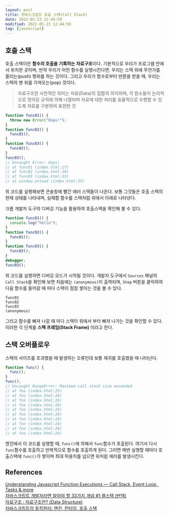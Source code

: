 ```yaml
---
layout: post
title: 자바스크립트 호출 스택(Call Stack)
date: 2022-05-23 12:44:59
modified: 2022-05-23 12:44:59
tag: [javascript]
---
```


## 호출 스택

호출 스택이란 **함수의 호출을 기록하는 자료구조**이다. 기본적으로 우리가 프로그램 안에서 위치한 곳이며, 만약 우리가 어떤 함수를 실행시킨다면, 우리는 스택 위에 무언가를 올리는(push) 행위를 하는 것이다. 그리고 우리가 함수로부터 반환을 받을 때, 우리는 스택의 맨 위를 가져오는(pop) 것이다.

> 자료구조란 사전적인 의미는 자료(Data)의 집합의 의미하며, 각 원소들이 논리적으로 정의된 규칙에 의해 나열되며 자료에 대한 처리를 효율적으로 수행할 수 있도록 자료를 구분하여 표현한 것

```javascript
function func01() {
  throw new Error("Oops!");
}
function func02() {
  func01();
}
function func03() {
  func02();
}
func03();
// Uncaught Error: Oops!
// at func01 (index.html:27)
// at func02 (index.html:30)
// at func03 (index.html:33)
// at window.onload (index.html:35)
```

위 코드를 실행해보면 콘솔창에 빨간 애러 스택들이 나온다. 보통 그것들은 호출 스택의 현재 상태를 나타내며, 실패함 함수를 스택처럼 위에서 아래로 나타낸다.

크롬 개발자 도구의 디버깅 기능을 활용하여 호출스택을 확인해 볼 수 있다.

```javascript
function func01() {
  console.log("hello");
}
function func02() {
  func01();
}
function func03() {
  func02();
}
debugger;
func03();
```

위 코드를 실행하면 디버깅 모드가 시작될 것이다. 개발자 도구에서 `Sources` 패널의 `Call Stack`을 확인해 보면 처음에는 `(anonymous)`이 출력되며, `Step` 버튼을 클릭하여 다음 함수를 들어갈 때 마다 스택이 점점 쌓이는 것을 볼 수 있다.

```
func01
func02
func03
(anonymous)
```

그리고 함수를 빠져 나갈 때 마다 스택이 위에서 부터 빠져 나가는 것을 확인할 수 있다. 이러한 각 단계를 **스택 프레임(Stack Frame)** 이라고 한다.

## 스택 오버플로우
스택의 사이즈를 초과했을 때 발생하는 오류인데 보통 재귀를 호출했을 때 나타난다.

```javascript
function func() {
  func();
}
func();
// Uncaught RangeError: Maximum call stack size exceeded
// at foo (index.html:25)
// at foo (index.html:26)
// at foo (index.html:26)
// at foo (index.html:26)
// at foo (index.html:26)
// at foo (index.html:26)
// at foo (index.html:26)
// at foo (index.html:26)
// at foo (index.html:26)
// at foo (index.html:26)
```
엔진에서 이 코드를 실행할 때, `func()`에 의해서 `func`함수가 호출된다. 여기서 다시 `func`함수를 호출하고 반복적으로 함수를 호출하게 된다. 그러면 매번 실행할 때마다 호출스택에 `func()`가 쌓이며 최대 허용치를 넘으면 위처럼 에러를 발생시킨다.

## References
[Understanding Javascript Function Executions — Call Stack, Event Loop , Tasks & more](https://medium.com/@gaurav.pandvia/understanding-javascript-function-executions-tasks-event-loop-call-stack-more-part-1-5683dea1f5ec)  
[자바스크립트 개발자라면 알아야 할 33가지 개념 #1 콜스택 (번역)](https://velog.io/@jakeseo_me/2019-03-15-2303-작성됨-rmjta5a3xh)  
[자료구조 : 자료구조란? (Data Structure)](https://andrew0409.tistory.com/148)  
[자바스크립트의 동작원리: 엔진, 런타임, 호출 스택](https://joshua1988.github.io/web-development/translation/javascript/how-js-works-inside-engine/)

